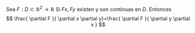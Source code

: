 Sea $F:D\subset \mathbb{R}^{2}\to \mathbb{R}$
Si $Fx,Fy$ existen y son contínuas en $D$.
Entonces
$$
\frac{ \partial F }{ \partial x \partial y}=\frac{ \partial F }{ \partial y \partial x }  
$$
